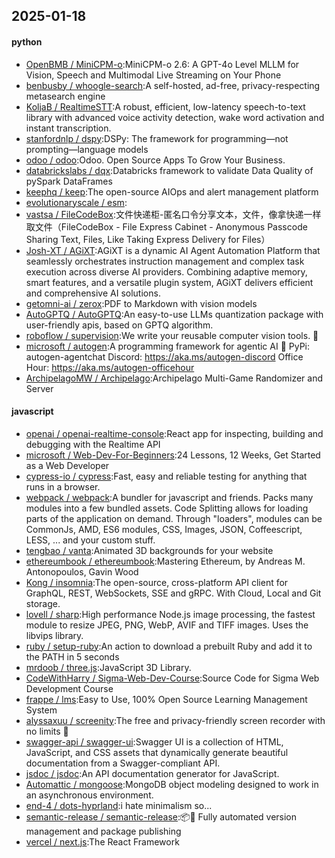 ## 2025-01-18

#### python
* [OpenBMB / MiniCPM-o](https://github.com/OpenBMB/MiniCPM-o):MiniCPM-o 2.6: A GPT-4o Level MLLM for Vision, Speech and Multimodal Live Streaming on Your Phone
* [benbusby / whoogle-search](https://github.com/benbusby/whoogle-search):A self-hosted, ad-free, privacy-respecting metasearch engine
* [KoljaB / RealtimeSTT](https://github.com/KoljaB/RealtimeSTT):A robust, efficient, low-latency speech-to-text library with advanced voice activity detection, wake word activation and instant transcription.
* [stanfordnlp / dspy](https://github.com/stanfordnlp/dspy):DSPy: The framework for programming—not prompting—language models
* [odoo / odoo](https://github.com/odoo/odoo):Odoo. Open Source Apps To Grow Your Business.
* [databrickslabs / dqx](https://github.com/databrickslabs/dqx):Databricks framework to validate Data Quality of pySpark DataFrames
* [keephq / keep](https://github.com/keephq/keep):The open-source AIOps and alert management platform
* [evolutionaryscale / esm](https://github.com/evolutionaryscale/esm):
* [vastsa / FileCodeBox](https://github.com/vastsa/FileCodeBox):文件快递柜-匿名口令分享文本，文件，像拿快递一样取文件（FileCodeBox - File Express Cabinet - Anonymous Passcode Sharing Text, Files, Like Taking Express Delivery for Files）
* [Josh-XT / AGiXT](https://github.com/Josh-XT/AGiXT):AGiXT is a dynamic AI Agent Automation Platform that seamlessly orchestrates instruction management and complex task execution across diverse AI providers. Combining adaptive memory, smart features, and a versatile plugin system, AGiXT delivers efficient and comprehensive AI solutions.
* [getomni-ai / zerox](https://github.com/getomni-ai/zerox):PDF to Markdown with vision models
* [AutoGPTQ / AutoGPTQ](https://github.com/AutoGPTQ/AutoGPTQ):An easy-to-use LLMs quantization package with user-friendly apis, based on GPTQ algorithm.
* [roboflow / supervision](https://github.com/roboflow/supervision):We write your reusable computer vision tools. 💜
* [microsoft / autogen](https://github.com/microsoft/autogen):A programming framework for agentic AI 🤖 PyPi: autogen-agentchat Discord: https://aka.ms/autogen-discord Office Hour: https://aka.ms/autogen-officehour
* [ArchipelagoMW / Archipelago](https://github.com/ArchipelagoMW/Archipelago):Archipelago Multi-Game Randomizer and Server

#### javascript
* [openai / openai-realtime-console](https://github.com/openai/openai-realtime-console):React app for inspecting, building and debugging with the Realtime API
* [microsoft / Web-Dev-For-Beginners](https://github.com/microsoft/Web-Dev-For-Beginners):24 Lessons, 12 Weeks, Get Started as a Web Developer
* [cypress-io / cypress](https://github.com/cypress-io/cypress):Fast, easy and reliable testing for anything that runs in a browser.
* [webpack / webpack](https://github.com/webpack/webpack):A bundler for javascript and friends. Packs many modules into a few bundled assets. Code Splitting allows for loading parts of the application on demand. Through "loaders", modules can be CommonJs, AMD, ES6 modules, CSS, Images, JSON, Coffeescript, LESS, ... and your custom stuff.
* [tengbao / vanta](https://github.com/tengbao/vanta):Animated 3D backgrounds for your website
* [ethereumbook / ethereumbook](https://github.com/ethereumbook/ethereumbook):Mastering Ethereum, by Andreas M. Antonopoulos, Gavin Wood
* [Kong / insomnia](https://github.com/Kong/insomnia):The open-source, cross-platform API client for GraphQL, REST, WebSockets, SSE and gRPC. With Cloud, Local and Git storage.
* [lovell / sharp](https://github.com/lovell/sharp):High performance Node.js image processing, the fastest module to resize JPEG, PNG, WebP, AVIF and TIFF images. Uses the libvips library.
* [ruby / setup-ruby](https://github.com/ruby/setup-ruby):An action to download a prebuilt Ruby and add it to the PATH in 5 seconds
* [mrdoob / three.js](https://github.com/mrdoob/three.js):JavaScript 3D Library.
* [CodeWithHarry / Sigma-Web-Dev-Course](https://github.com/CodeWithHarry/Sigma-Web-Dev-Course):Source Code for Sigma Web Development Course
* [frappe / lms](https://github.com/frappe/lms):Easy to Use, 100% Open Source Learning Management System
* [alyssaxuu / screenity](https://github.com/alyssaxuu/screenity):The free and privacy-friendly screen recorder with no limits 🎥
* [swagger-api / swagger-ui](https://github.com/swagger-api/swagger-ui):Swagger UI is a collection of HTML, JavaScript, and CSS assets that dynamically generate beautiful documentation from a Swagger-compliant API.
* [jsdoc / jsdoc](https://github.com/jsdoc/jsdoc):An API documentation generator for JavaScript.
* [Automattic / mongoose](https://github.com/Automattic/mongoose):MongoDB object modeling designed to work in an asynchronous environment.
* [end-4 / dots-hyprland](https://github.com/end-4/dots-hyprland):i hate minimalism so...
* [semantic-release / semantic-release](https://github.com/semantic-release/semantic-release):📦🚀 Fully automated version management and package publishing
* [vercel / next.js](https://github.com/vercel/next.js):The React Framework
